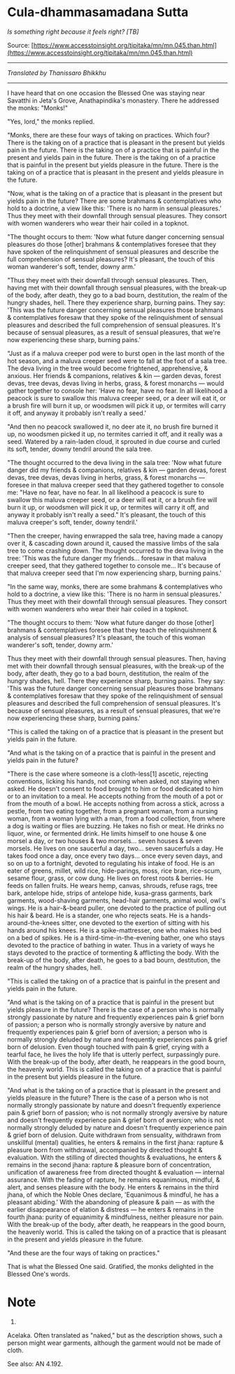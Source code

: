 # Cula-dhammasamadana Sutta

*Is something right because it feels right? [TB]*

Source: [https://www.accesstoinsight.org/tipitaka/mn/mn.045.than.html](https://www.accesstoinsight.org/tipitaka/mn/mn.045.than.html)

---

*Translated by Thanissaro Bhikkhu*

---

I have heard that on one occasion the Blessed One was staying near Savatthi in Jeta's Grove, Anathapindika's monastery. There he addressed the monks: "Monks!"

"Yes, lord," the monks replied.

"Monks, there are these four ways of taking on practices. Which four? There is the taking on of a practice that is pleasant in the present but yields pain in the future. There is the taking on of a practice that is painful in the present and yields pain in the future. There is the taking on of a practice that is painful in the present but yields pleasure in the future. There is the taking on of a practice that is pleasant in the present and yields pleasure in the future.

"Now, what is the taking on of a practice that is pleasant in the present but yields pain in the future? There are some brahmans & contemplatives who hold to a doctrine, a view like this: 'There is no harm in sensual pleasures.' Thus they meet with their downfall through sensual pleasures. They consort with women wanderers who wear their hair coiled in a topknot.

"The thought occurs to them: 'Now what future danger concerning sensual pleasures do those [other] brahmans & contemplatives foresee that they have spoken of the relinquishment of sensual pleasures and describe the full comprehension of sensual pleasures? It's pleasant, the touch of this woman wanderer's soft, tender, downy arm.'

"Thus they meet with their downfall through sensual pleasures. Then, having met with their downfall through sensual pleasures, with the break-up of the body, after death, they go to a bad bourn, destitution, the realm of the hungry shades, hell. There they experience sharp, burning pains. They say: 'This was the future danger concerning sensual pleasures those brahmans & contemplatives foresaw that they spoke of the relinquishment of sensual pleasures and described the full comprehension of sensual pleasures. It's because of sensual pleasures, as a result of sensual pleasures, that we're now experiencing these sharp, burning pains.'

"Just as if a maluva creeper pod were to burst open in the last month of the hot season, and a maluva creeper seed were to fall at the foot of a sala tree. The deva living in the tree would become frightened, apprehensive, & anxious. Her friends & companions, relatives & kin — garden devas, forest devas, tree devas, devas living in herbs, grass, & forest monarchs — would gather together to console her: 'Have no fear, have no fear. In all likelihood a peacock is sure to swallow this maluva creeper seed, or a deer will eat it, or a brush fire will burn it up, or woodsmen will pick it up, or termites will carry it off, and anyway it probably isn't really a seed.'

"And then no peacock swallowed it, no deer ate it, no brush fire burned it up, no woodsmen picked it up, no termites carried it off, and it really was a seed. Watered by a rain-laden cloud, it sprouted in due course and curled its soft, tender, downy tendril around the sala tree.

"The thought occurred to the deva living in the sala tree: 'Now what future danger did my friends & companions, relatives & kin — garden devas, forest devas, tree devas, devas living in herbs, grass, & forest monarchs — foresee in that maluva creeper seed that they gathered together to console me: "Have no fear, have no fear. In all likelihood a peacock is sure to swallow this maluva creeper seed, or a deer will eat it, or a brush fire will burn it up, or woodsmen will pick it up, or termites will carry it off, and anyway it probably isn't really a seed." It's pleasant, the touch of this maluva creeper's soft, tender, downy tendril.'

"Then the creeper, having enwrapped the sala tree, having made a canopy over it, & cascading down around it, caused the massive limbs of the sala tree to come crashing down. The thought occurred to the deva living in the tree: 'This was the future danger my friends... foresaw in that maluva creeper seed, that they gathered together to console me... It's because of that maluva creeper seed that I'm now experiencing sharp, burning pains.'

"In the same way, monks, there are some brahmans & contemplatives who hold to a doctrine, a view like this: 'There is no harm in sensual pleasures.' Thus they meet with their downfall through sensual pleasures. They consort with women wanderers who wear their hair coiled in a topknot.

"The thought occurs to them: 'Now what future danger do those [other] brahmans & contemplatives foresee that they teach the relinquishment & analysis of sensual pleasures? It's pleasant, the touch of this woman wanderer's soft, tender, downy arm.'

Thus they meet with their downfall through sensual pleasures. Then, having met with their downfall through sensual pleasures, with the break-up of the body, after death, they go to a bad bourn, destitution, the realm of the hungry shades, hell. There they experience sharp, burning pains. They say: 'This was the future danger concerning sensual pleasures those brahmans & contemplatives foresaw that they spoke of the relinquishment of sensual pleasures and described the full comprehension of sensual pleasures. It's because of sensual pleasures, as a result of sensual pleasures, that we're now experiencing these sharp, burning pains.'

"This is called the taking on of a practice that is pleasant in the present but yields pain in the future.

"And what is the taking on of a practice that is painful in the present and yields pain in the future?

"There is the case where someone is a cloth-less[1] ascetic, rejecting conventions, licking his hands, not coming when asked, not staying when asked. He doesn't consent to food brought to him or food dedicated to him or to an invitation to a meal. He accepts nothing from the mouth of a pot or from the mouth of a bowl. He accepts nothing from across a stick, across a pestle, from two eating together, from a pregnant woman, from a nursing woman, from a woman lying with a man, from a food collection, from where a dog is waiting or flies are buzzing. He takes no fish or meat. He drinks no liquor, wine, or fermented drink. He limits himself to one house & one morsel a day, or two houses & two morsels... seven houses & seven morsels. He lives on one saucerful a day, two... seven saucerfuls a day. He takes food once a day, once every two days... once every seven days, and so on up to a fortnight, devoted to regulating his intake of food. He is an eater of greens, millet, wild rice, hide-parings, moss, rice bran, rice-scum, sesame flour, grass, or cow dung. He lives on forest roots & berries. He feeds on fallen fruits. He wears hemp, canvas, shrouds, refuse rags, tree bark, antelope hide, strips of antelope hide, kusa-grass garments, bark garments, wood-shaving garments, head-hair garments, animal wool, owl's wings. He is a hair-&-beard puller, one devoted to the practice of pulling out his hair & beard. He is a stander, one who rejects seats. He is a hands-around-the-knees sitter, one devoted to the exertion of sitting with his hands around his knees. He is a spike-mattresser, one who makes his bed on a bed of spikes. He is a third-time-in-the-evening bather, one who stays devoted to the practice of bathing in water. Thus in a variety of ways he stays devoted to the practice of tormenting & afflicting the body. With the break-up of the body, after death, he goes to a bad bourn, destitution, the realm of the hungry shades, hell.

"This is called the taking on of a practice that is painful in the present and yields pain in the future.

"And what is the taking on of a practice that is painful in the present but yields pleasure in the future? There is the case of a person who is normally strongly passionate by nature and frequently experiences pain & grief born of passion; a person who is normally strongly aversive by nature and frequently experiences pain & grief born of aversion; a person who is normally strongly deluded by nature and frequently experiences pain & grief born of delusion. Even though touched with pain & grief, crying with a tearful face, he lives the holy life that is utterly perfect, surpassingly pure. With the break-up of the body, after death, he reappears in the good bourn, the heavenly world. This is called the taking on of a practice that is painful in the present but yields pleasure in the future.

"And what is the taking on of a practice that is pleasant in the present and yields pleasure in the future? There is the case of a person who is not normally strongly passionate by nature and doesn't frequently experience pain & grief born of passion; who is not normally strongly aversive by nature and doesn't frequently experience pain & grief born of aversion; who is not normally strongly deluded by nature and doesn't frequently experience pain & grief born of delusion. Quite withdrawn from sensuality, withdrawn from unskillful (mental) qualities, he enters & remains in the first jhana: rapture & pleasure born from withdrawal, accompanied by directed thought & evaluation. With the stilling of directed thoughts & evaluations, he enters & remains in the second jhana: rapture & pleasure born of concentration, unification of awareness free from directed thought & evaluation — internal assurance. With the fading of rapture, he remains equanimous, mindful, & alert, and senses pleasure with the body. He enters & remains in the third jhana, of which the Noble Ones declare, 'Equanimous & mindful, he has a pleasant abiding.' With the abandoning of pleasure & pain — as with the earlier disappearance of elation & distress — he enters & remains in the fourth jhana: purity of equanimity & mindfulness, neither pleasure nor pain. With the break-up of the body, after death, he reappears in the good bourn, the heavenly world. This is called the taking on of a practice that is pleasant in the present and yields pleasure in the future.

"And these are the four ways of taking on practices."

That is what the Blessed One said. Gratified, the monks delighted in the Blessed One's words.

# Note


1.
Acelaka. Often translated as "naked," but as the description shows, such a person might wear garments, although the garment would not be made of cloth.


See also: AN 4.192.